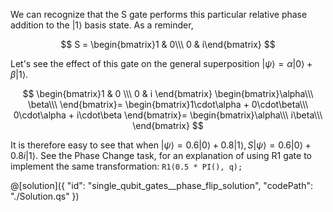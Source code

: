 We can recognize that the S gate performs this particular relative phase addition to the $|1\rangle$ basis state. As a reminder,

$$
S =
\begin{bmatrix}1 & 0\\\ 0 & i\end{bmatrix}
$$

Let's see the effect of this gate on the general superposition $|\psi\rangle = \alpha |0\rangle + \beta |1\rangle$.

$$
 \begin{bmatrix}1 & 0 \\\ 0 & i \end{bmatrix}
 \begin{bmatrix}\alpha\\\ \beta\\\ \end{bmatrix}=
\begin{bmatrix}1\cdot\alpha + 0\cdot\beta\\\ 0\cdot\alpha + i\cdot\beta \end{bmatrix}=
 \begin{bmatrix}\alpha\\\ i\beta\\\ \end{bmatrix}
$$

It is therefore easy to see that when $|\psi\rangle = 0.6|0\rangle +  0.8|1\rangle, S|\psi\rangle =  0.6|0\rangle + 0.8i|1\rangle$.
See the Phase Change task, for an explanation of using R1 gate to implement the same transformation:
`R1(0.5 * PI(), q);`

@[solution]({
"id": "single_qubit_gates__phase_flip_solution",
"codePath": "./Solution.qs"
})
